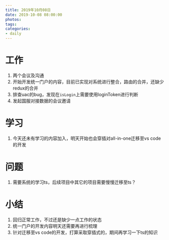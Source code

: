 ```yaml
---
title: 2019年10月08日
date: 2019-10-08 08:00:00
photos:
tags: 
categories:
- daily
---
```


# 工作

1. 两个会议及沟通
2. 开始开发统一门户的内容，目前已实现对系统进行整合，路由的合并，还缺少redux的合并
3. 排查uac的bug，发现在`isLogin`上需要使用loginToken进行判断
4. 发起国服对接数据的会议邀请

# 学习

1. 今天还未有学习的内容加入，明天开始也会穿插对all-in-one迁移至vs code的开发

# 问题

1. 需要系统的学习ts，后续项目中其它的项目需要慢慢迁移至ts？

# 小结

1. 回归正常工作，不过还是缺少一点工作的状态
2. 统一门户的开发内容明天还需要再进行梳理
3. 针对迁移至vs code的开发，打算采取穿插式的，期间再学习一下ts的知识